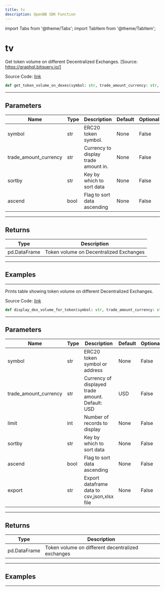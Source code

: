 ```yaml
---
title: tv
description: OpenBB SDK Function
---
```


import Tabs from '@theme/Tabs';
import TabItem from '@theme/TabItem';

# tv

<Tabs>
<TabItem value="model" label="Model" default>

Get token volume on different Decentralized Exchanges. [Source: https://graphql.bitquery.io/]

Source Code: [link](https://github.com/OpenBB-finance/OpenBBTerminal/tree/main/openbb_terminal/cryptocurrency/onchain/bitquery_model.py#L513)

```python
def get_token_volume_on_dexes(symbol: str, trade_amount_currency: str, sortby: str, ascend: bool) -> DataFrame
```
---

## Parameters

| Name | Type | Description | Default | Optional |
| ---- | ---- | ----------- | ------- | -------- |
| symbol | str | ERC20 token symbol. | None | False |
| trade_amount_currency | str | Currency to display trade amount in. | None | False |
| sortby | str | Key by which to sort data | None | False |
| ascend | bool | Flag to sort data ascending | None | False |

---

## Returns

| Type | Description |
| ---- | ----------- |
| pd.DataFrame | Token volume on Decentralized Exchanges |

---

## Examples

---



</TabItem>
<TabItem value="view" label="View">

Prints table showing token volume on different Decentralized Exchanges.

Source Code: [link](https://github.com/OpenBB-finance/OpenBBTerminal/tree/main/openbb_terminal/cryptocurrency/onchain/bitquery_view.py#L160)

```python
def display_dex_volume_for_token(symbol: str, trade_amount_currency: str, limit: int, sortby: str, ascend: bool, export: str) -> None
```
---

## Parameters

| Name | Type | Description | Default | Optional |
| ---- | ---- | ----------- | ------- | -------- |
| symbol | str | ERC20 token symbol or address | None | False |
| trade_amount_currency | str | Currency of displayed trade amount. Default: USD | USD | False |
| limit | int | Number of records to display | None | False |
| sortby | str | Key by which to sort data | None | False |
| ascend | bool | Flag to sort data ascending | None | False |
| export | str | Export dataframe data to csv,json,xlsx file | None | False |

---

## Returns

| Type | Description |
| ---- | ----------- |
| pd.DataFrame | Token volume on different decentralized exchanges |

---

## Examples

---



</TabItem>
</Tabs>